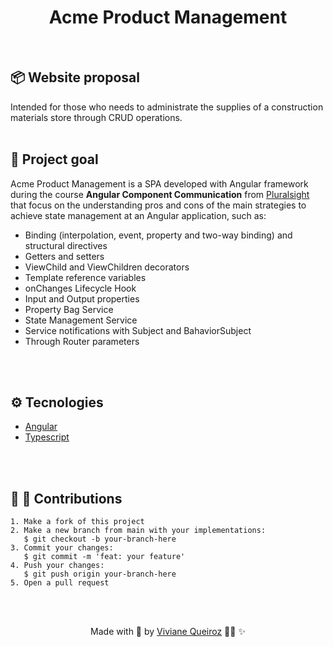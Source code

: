 <meta charset="utf-8">
<h1 align="center"> Acme Product Management </h1>

<br>
<h2>📦 Website proposal </h2>
Intended for those who needs to administrate the supplies of a construction materials store through CRUD operations.  
<br>
<br>
<h2> 🎯 Project goal </h2>
    <p>Acme Product Management is a SPA developed with Angular framework during the course <strong>Angular Component Communication</strong> from <a target="_blank" href="https://www.pluralsight.com/">Pluralsight</a> that focus on the understanding pros and cons of the main strategies to achieve state management at an Angular application, such as:</p>

- Binding (interpolation, event, property and two-way binding) and structural directives
- Getters and setters
- ViewChild and ViewChildren decorators 
- Template reference variables
- onChanges Lifecycle Hook
- Input and Output properties
- Property Bag Service
- State Management Service
- Service notifications with Subject and BahaviorSubject
- Through Router parameters

<br>
<br>
<h2> ⚙️ Tecnologies </h2>

  - [Angular](https://angular.io/)
  - [Typescript](https://www.typescriptlang.org/)

<br> 
<br>
<h2> 🌱 🌳 Contributions </h2>

    1. Make a fork of this project
    2. Make a new branch from main with your implementations:
       $ git checkout -b your-branch-here
    3. Commit your changes: 
       $ git commit -m 'feat: your feature'
    4. Push your changes:
       $ git push origin your-branch-here
    5. Open a pull request

<br><br>
<p align="center">Made with 💛  by <a target="_blank" href="https://www.linkedin.com/in/vivianedsqueiroz/
">Viviane Queiroz</a> 👩‍💻 ✨
